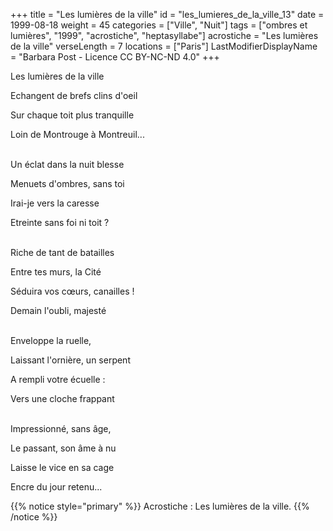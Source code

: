 +++
title = "Les lumières de la ville"
id = "les_lumieres_de_la_ville_13"
date = 1999-08-18
weight = 45
categories = ["Ville", "Nuit"]
tags = ["ombres et lumières", "1999", "acrostiche", "heptasyllabe"]
acrostiche = "Les lumières de la ville"
verseLength = 7
locations = ["Paris"]
LastModifierDisplayName = "Barbara Post - Licence CC BY-NC-ND 4.0"
+++

Les lumières de la ville

Echangent de brefs clins d'oeil

Sur chaque toit plus tranquille

Loin de Montrouge à Montreuil...

 \
Un éclat dans la nuit blesse

Menuets d'ombres, sans toi

Irai-je vers la caresse

Etreinte sans foi ni toit ?

 \
Riche de tant de batailles

Entre tes murs, la Cité

Séduira vos cœurs, canailles !

Demain l'oubli, majesté

 \
Enveloppe la ruelle,

Laissant l'ornière, un serpent

A rempli votre écuelle :

Vers une cloche frappant

 \
Impressionné, sans âge,

Le passant, son âme à nu

Laisse le vice en sa cage

Encre du jour retenu...

{{% notice style="primary" %}}
Acrostiche : Les lumières de la ville.
{{% /notice %}}
